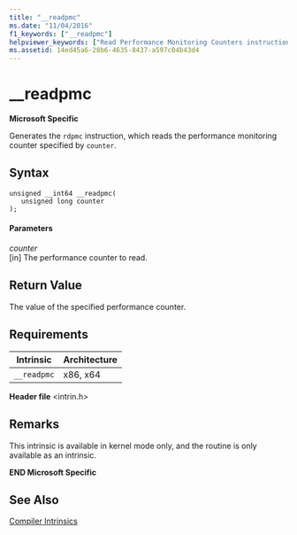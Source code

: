 ```yaml
---
title: "__readpmc"
ms.date: "11/04/2016"
f1_keywords: ["__readpmc"]
helpviewer_keywords: ["Read Performance Monitoring Counters instruction", "__readpmc intrinsic", "rdpmc instruction"]
ms.assetid: 14ed45a6-28b6-4635-8437-a597c04b43d4
---
```

# __readpmc

**Microsoft Specific**

Generates the `rdpmc` instruction, which reads the performance monitoring counter specified by `counter`.

## Syntax

```
unsigned __int64 __readpmc( 
   unsigned long counter 
);
```

#### Parameters

*counter*<br/>
[in] The performance counter to read.

## Return Value

The value of the specified performance counter.

## Requirements

|Intrinsic|Architecture|
|---------------|------------------|
|`__readpmc`|x86, x64|

**Header file** \<intrin.h>

## Remarks

This intrinsic is available in kernel mode only, and the routine is only available as an intrinsic.

**END Microsoft Specific**

## See Also

[Compiler Intrinsics](../intrinsics/compiler-intrinsics.md)